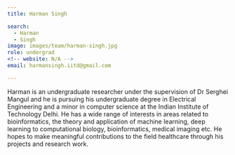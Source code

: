 ```yaml
---
title: Harman Singh

search:
  - Harman
  - Singh
image: images/team/harman-singh.jpg
role: undergrad
<!-- website: N/A -->
email: harmansingh.iitd@gmail.com  

---
```


Harman is an undergraduate researcher under the supervision of Dr Serghei Mangul and he is pursuing his undergraduate degree in Electrical Engineering and a minor in computer science at the Indian Institute of Technology Delhi. He has a wide range of interests in areas related to bioinformatics, the theory and application of machine learning, deep learning to computational biology, bioinformatics, medical imaging etc. He hopes to make meaningful contributions to the field healthcare through his projects and research work.
